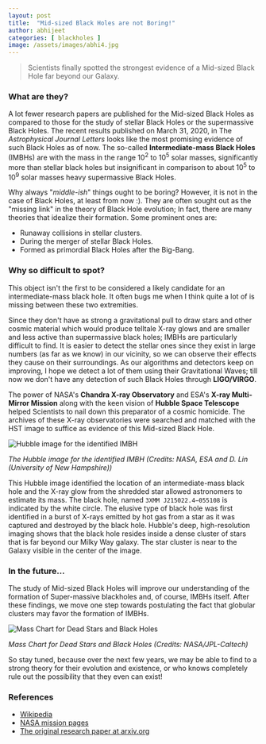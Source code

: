 ```yaml
---
layout: post
title:  "Mid-sized Black Holes are not Boring!"
author: abhijeet
categories: [ blackholes ]
image: /assets/images/abhi4.jpg
---
```


> Scientists finally spotted the strongest evidence of a Mid-sized Black Hole far beyond our Galaxy.

### What are they?

A lot fewer research papers are published for the Mid-sized Black Holes as compared to those for the study of stellar Black Holes or the supermassive Black Holes. The recent results published on March 31, 2020, in The *Astrophysical Journal Letters* looks like the most promising evidence of such Black Holes as of now. The so-called **Intermediate-mass Black Holes** (IMBHs) are with the mass in the range 10<sup>2</sup> to 10<sup>5</sup> solar masses, significantly more than stellar black holes but insignificant in comparison to about 10<sup>5</sup> to 10<sup>9</sup> solar masses heavy supermassive Black Holes.

Why always "*middle-ish*" things ought to be boring? However, it is not in the case of Black Holes, at least from now :). They are often sought out as the "missing link" in the theory of Black Hole evolution; In fact, there are many theories that idealize their formation. Some prominent ones are:

- Runaway collisions in stellar clusters.
- During the merger of stellar Black Holes.
- Formed as primordial Black Holes after the Big-Bang.

### Why so difficult to spot?

This object isn't the first to be considered a likely candidate for an intermediate-mass black hole. It often bugs me when I think quite a lot of is missing between these two extremities.

Since they don't have as strong a gravitational pull to draw stars and other cosmic material which would produce telltale X-ray glows and are smaller and less active than supermassive black holes; IMBHs are particularly difficult to find. It is easier to detect the stellar ones since they exist in large numbers (as far as we know) in our vicinity, so we can observe their effects they cause on their surroundings.
As our algorithms and detectors keep on improving, I hope we detect a lot of them using their Gravitational Waves; till now we don't have any detection of such Black Holes through **LIGO/VIRGO**.

The power of NASA's **Chandra X-ray Observatory** and ESA's **X-ray Multi-Mirror Mission** along with the keen vision of **Hubble Space Telescope** helped Scientists to nail down this preparator of a cosmic homicide. The archives of these X-ray observatories were searched and matched with the HST image to suffice as evidence of this Mid-sized Black Hole.

![Hubble image for the identified IMBH](/assets/images/abhi5.jpg)

*The Hubble image for the identified IMBH (Credits: NASA, ESA and D. Lin (University of New Hampshire))*

This Hubble image identified the location of an intermediate-mass black hole and the X-ray glow from the shredded star allowed astronomers to estimate its mass. The black hole, named `3XMM J215022.4−055108` is indicated by the white circle. The elusive type of black hole was first identified in a burst of X-rays emitted by hot gas from a star as it was captured and destroyed by the black hole. Hubble's deep, high-resolution imaging shows that the black hole resides inside a dense cluster of stars that is far beyond our Milky Way galaxy. The star cluster is near to the Galaxy visible in the center of the image.

### In the future...

The study of Mid-sized Black Holes will improve our understanding of the formation of Super-massive blackholes and, of course, IMBHs itself. After these findings, we move one step towards postulating the fact that globular clusters may favor the formation of IMBHs.

![Mass Chart for Dead Stars and Black Holes](/assets/images/abhi6.jpg)

*Mass Chart for Dead Stars and Black Holes (Credits: NASA/JPL-Caltech)*

So stay tuned, because over the next few years, we may be able to find to a strong theory for their evolution and existence, or who knows completely rule out the possibility that they even can exist!

### References

- [Wikipedia](https://en.wikipedia.org/wiki/Intermediate-mass_black_hole)
- [NASA mission pages](https://www.nasa.gov/feature/goddard/2020/hubble-finds-best-evidence-for-elusive-mid-sized-black-hole)
- [The original research paper at arxiv.org](https://arxiv.org/abs/2002.04618)

